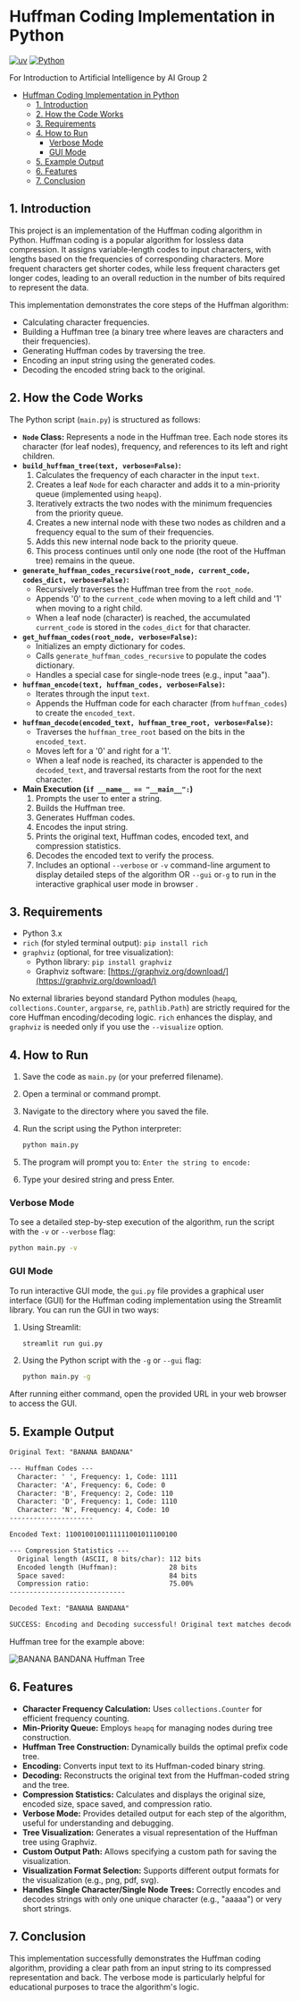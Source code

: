 # Huffman Coding Implementation in Python

[![uv](https://img.shields.io/endpoint?url=https://raw.githubusercontent.com/astral-sh/uv/main/assets/badge/v0.json)](https://github.com/astral-sh/uv)
[![Python](https://img.shields.io/badge/python-3.x-blue.svg)](https://www.python.org/)

For Introduction to Artificial Intelligence
by AI Group 2

- [Huffman Coding Implementation in Python](#huffman-coding-implementation-in-python)
  - [1. Introduction](#1-introduction)
  - [2. How the Code Works](#2-how-the-code-works)
  - [3. Requirements](#3-requirements)
  - [4. How to Run](#4-how-to-run)
    - [Verbose Mode](#verbose-mode)
    - [GUI Mode](#gui-mode)
  - [5. Example Output](#5-example-output)
  - [6. Features](#6-features)
  - [7. Conclusion](#7-conclusion)

## 1. Introduction

This project is an implementation of the Huffman coding algorithm in Python. Huffman coding is a popular algorithm for lossless data compression. It assigns variable-length codes to input characters, with lengths based on the frequencies of corresponding characters. More frequent characters get shorter codes, while less frequent characters get longer codes, leading to an overall reduction in the number of bits required to represent the data.

This implementation demonstrates the core steps of the Huffman algorithm:

- Calculating character frequencies.
- Building a Huffman tree (a binary tree where leaves are characters and their frequencies).
- Generating Huffman codes by traversing the tree.
- Encoding an input string using the generated codes.
- Decoding the encoded string back to the original.

## 2. How the Code Works

The Python script (`main.py`) is structured as follows:

- **`Node` Class:** Represents a node in the Huffman tree. Each node stores its character (for leaf nodes), frequency, and references to its left and right children.
- **`build_huffman_tree(text, verbose=False)`:**
  1. Calculates the frequency of each character in the input `text`.
  2. Creates a leaf `Node` for each character and adds it to a min-priority queue (implemented using `heapq`).
  3. Iteratively extracts the two nodes with the minimum frequencies from the priority queue.
  4. Creates a new internal node with these two nodes as children and a frequency equal to the sum of their frequencies.
  5. Adds this new internal node back to the priority queue.
  6. This process continues until only one node (the root of the Huffman tree) remains in the queue.
- **`generate_huffman_codes_recursive(root_node, current_code, codes_dict, verbose=False)`:**
  - Recursively traverses the Huffman tree from the `root_node`.
  - Appends '0' to the `current_code` when moving to a left child and '1' when moving to a right child.
  - When a leaf node (character) is reached, the accumulated `current_code` is stored in the `codes_dict` for that character.
- **`get_huffman_codes(root_node, verbose=False)`:**
  - Initializes an empty dictionary for codes.
  - Calls `generate_huffman_codes_recursive` to populate the codes dictionary.
  - Handles a special case for single-node trees (e.g., input "aaa").
- **`huffman_encode(text, huffman_codes, verbose=False)`:**
  - Iterates through the input `text`.
  - Appends the Huffman code for each character (from `huffman_codes`) to create the `encoded_text`.
- **`huffman_decode(encoded_text, huffman_tree_root, verbose=False)`:**
  - Traverses the `huffman_tree_root` based on the bits in the `encoded_text`.
  - Moves left for a '0' and right for a '1'.
  - When a leaf node is reached, its character is appended to the `decoded_text`, and traversal restarts from the root for the next character.
- **Main Execution (`if __name__ == "__main__":`)**
  1. Prompts the user to enter a string.
  2. Builds the Huffman tree.
  3. Generates Huffman codes.
  4. Encodes the input string.
  5. Prints the original text, Huffman codes, encoded text, and compression statistics.
  6. Decodes the encoded text to verify the process.
  7. Includes an optional `--verbose` or `-v` command-line argument to display detailed steps of the algorithm OR  `--gui` or`-g` to run in the interactive graphical user mode in browser .

## 3. Requirements

- Python 3.x
- `rich` (for styled terminal output): `pip install rich`
- `graphviz` (optional, for tree visualization):
  - Python library: `pip install graphviz`
  - Graphviz software: [https://graphviz.org/download/](https://graphviz.org/download/)

No external libraries beyond standard Python modules (`heapq`, `collections.Counter`, `argparse`, `re`, `pathlib.Path`) are strictly required for the core Huffman encoding/decoding logic. `rich` enhances the display, and `graphviz` is needed only if you use the `--visualize` option.

## 4. How to Run

1. Save the code as `main.py` (or your preferred filename).
2. Open a terminal or command prompt.
3. Navigate to the directory where you saved the file.
4. Run the script using the Python interpreter:

    ```bash
    python main.py
    ```

5. The program will prompt you to: `Enter the string to encode:`
6. Type your desired string and press Enter.

### Verbose Mode

To see a detailed step-by-step execution of the algorithm, run the script with the `-v` or `--verbose` flag:

```bash
python main.py -v
```

### GUI Mode

To run interactive GUI mode, the `gui.py` file provides a graphical user interface (GUI) for the Huffman coding implementation using the Streamlit library. You can run the GUI in two ways:

1. Using Streamlit:
    ```bash
    streamlit run gui.py
    ```
2. Using the Python script with the `-g`  or `--gui` flag:
    ```bash
    python main.py -g
    ```

After running either command, open the provided URL in your web browser to access the GUI.

## 5. Example Output

```txt
Original Text: "BANANA BANDANA"

--- Huffman Codes ---
  Character: ' ', Frequency: 1, Code: 1111
  Character: 'A', Frequency: 6, Code: 0
  Character: 'B', Frequency: 2, Code: 110
  Character: 'D', Frequency: 1, Code: 1110
  Character: 'N', Frequency: 4, Code: 10
---------------------

Encoded Text: 1100100100111111001011100100

--- Compression Statistics ---
  Original length (ASCII, 8 bits/char): 112 bits
  Encoded length (Huffman):             28 bits
  Space saved:                          84 bits
  Compression ratio:                    75.00%
-----------------------------

Decoded Text: "BANANA BANDANA"

SUCCESS: Encoding and Decoding successful! Original text matches decoded text.
```

Huffman tree for the example above:

![BANANA BANDANA Huffman Tree](<docs/assets/BANANA BANDANA.svg>)

## 6. Features

- **Character Frequency Calculation:** Uses `collections.Counter` for efficient frequency counting.
- **Min-Priority Queue:** Employs `heapq` for managing nodes during tree construction.
- **Huffman Tree Construction:** Dynamically builds the optimal prefix code tree.
- **Encoding:** Converts input text to its Huffman-coded binary string.
- **Decoding:** Reconstructs the original text from the Huffman-coded string and the tree.
- **Compression Statistics:** Calculates and displays the original size, encoded size, space saved, and compression ratio.
- **Verbose Mode:** Provides detailed output for each step of the algorithm, useful for understanding and debugging.
- **Tree Visualization:** Generates a visual representation of the Huffman tree using Graphviz.
- **Custom Output Path:** Allows specifying a custom path for saving the visualization.
- **Visualization Format Selection:** Supports different output formats for the visualization (e.g., png, pdf, svg).
- **Handles Single Character/Single Node Trees:** Correctly encodes and decodes strings with only one unique character (e.g., "aaaaa") or very short strings.

## 7. Conclusion

This implementation successfully demonstrates the Huffman coding algorithm, providing a clear path from an input string to its compressed representation and back. The verbose mode is particularly helpful for educational purposes to trace the algorithm's logic.
